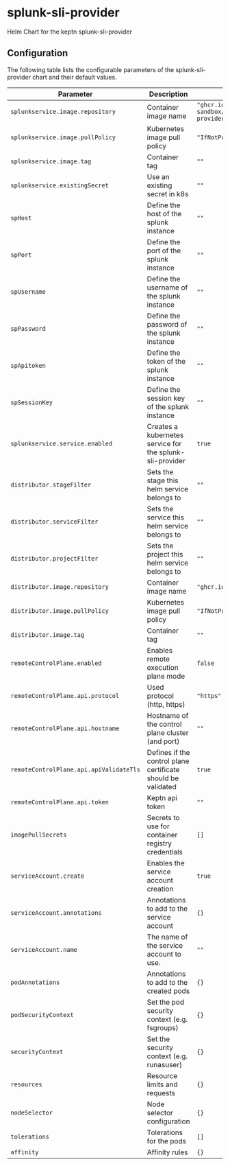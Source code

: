 # splunk-sli-provider

Helm Chart for the keptn splunk-sli-provider

## Configuration

The following table lists the configurable parameters of the splunk-sli-provider chart and their default values.

| Parameter                               | Description                                                  | Default                                       |
| --------------------------------------- | ------------------------------------------------------------ | --------------------------------------------- |
| `splunkservice.image.repository`        | Container image name                                         | `"ghcr.io/keptn-sandbox/splunk-sli-provider"` |
| `splunkservice.image.pullPolicy`        | Kubernetes image pull policy                                 | `"IfNotPresent"`                              |
| `splunkservice.image.tag`               | Container tag                                                | `""`                                          |
| `splunkservice.existingSecret`          | Use an existing secret in k8s                                | `""`                                          |
| `spHost`                                | Define the host of the splunk instance                       | `""`                                          |
| `spPort `                               | Define the port of the splunk instance                       | `""`                                          |
| `spUsername `                           | Define the username of the splunk instance                   | `""`                                          |
| `spPassword `                           | Define the password of the splunk instance                   | `""`                                          |
| `spApitoken `                           | Define the token of the splunk instance                      | `""`                                          |
| `spSessionKey`                          | Define the session key of the splunk instance                | `""`                                          |
| `splunkservice.service.enabled`         | Creates a kubernetes service for the splunk-sli-provider     | `true`                                        |
| `distributor.stageFilter`               | Sets the stage this helm service belongs to                  | `""`                                          |
| `distributor.serviceFilter`             | Sets the service this helm service belongs to                | `""`                                          |
| `distributor.projectFilter`             | Sets the project this helm service belongs to                | `""`                                          |
| `distributor.image.repository`          | Container image name                                         | `"ghcr.io/keptn/distributor"`                 |
| `distributor.image.pullPolicy`          | Kubernetes image pull policy                                 | `"IfNotPresent"`                              |
| `distributor.image.tag`                 | Container tag                                                | `""`                                          |
| `remoteControlPlane.enabled`            | Enables remote execution plane mode                          | `false`                                       |
| `remoteControlPlane.api.protocol`       | Used protocol (http, https)                                  | `"https"`                                     |
| `remoteControlPlane.api.hostname`       | Hostname of the control plane cluster (and port)             | `""`                                          |
| `remoteControlPlane.api.apiValidateTls` | Defines if the control plane certificate should be validated | `true`                                        |
| `remoteControlPlane.api.token`          | Keptn api token                                              | `""`                                          |
| `imagePullSecrets`                      | Secrets to use for container registry credentials            | `[]`                                          |
| `serviceAccount.create`                 | Enables the service account creation                         | `true`                                        |
| `serviceAccount.annotations`            | Annotations to add to the service account                    | `{}`                                          |
| `serviceAccount.name`                   | The name of the service account to use.                      | `""`                                          |
| `podAnnotations`                        | Annotations to add to the created pods                       | `{}`                                          |
| `podSecurityContext`                    | Set the pod security context (e.g. fsgroups)                 | `{}`                                          |
| `securityContext`                       | Set the security context (e.g. runasuser)                    | `{}`                                          |
| `resources`                             | Resource limits and requests                                 | `{}`                                          |
| `nodeSelector`                          | Node selector configuration                                  | `{}`                                          |
| `tolerations`                           | Tolerations for the pods                                     | `[]`                                          |
| `affinity`                              | Affinity rules                                               | `{}`                                          |
